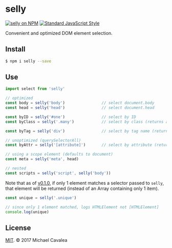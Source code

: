 # selly

[![selly on NPM](https://img.shields.io/npm/v/selly.svg?style=flat-square)](https://www.npmjs.com/package/selly) [![Standard JavaScript Style](https://img.shields.io/badge/code_style-standard-brightgreen.svg?style=flat-square)](http://standardjs.com/)

Convenient and optimized DOM element selection.

## Install

```sh
$ npm i selly --save
```

## Use

```javascript
import select from 'selly'

// optimized
const body = selly('body')                // select document.body
const head = selly('head')                // select document.head

const byID = selly('#one')                // select by ID
const byClass = selly('.many')            // select by class (returns an Array)

const byTag = selly('div')                // select by tag name (returns an Array)

// unoptimized (querySelectorAll)
const byAttr = selly('[attribute]')       // select by attribute (returns an Array)

// using a scope element (defaults to document)
const meta = selly('meta', head)

// nested
const scripts = selly('script', selly('body'))
```

Note that as of [v0.1.0](https://github.com/callmecavs/selly/releases), if only 1 element matches a selector passed to `selly`, that element will be returned (instead of an Array containing only 1 item).

```javascript
const unique = selly('.unique')

// since only 1 element matched, logs HTMLElement not [HTMLElement]
console.log(unique)
```

## License

[MIT](https://opensource.org/licenses/MIT). © 2017 Michael Cavalea
